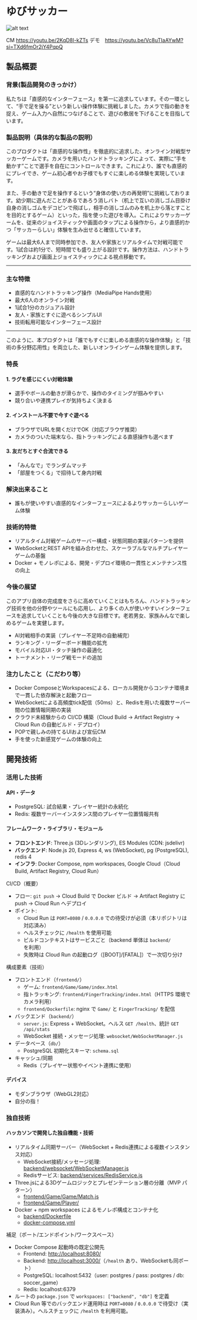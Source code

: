 # ゆびサッカー

![alt text](image.png)

CM https://youtu.be/2KqD8l-kZTs
デモ　https://youtu.be/Vc8uTIaAYwM?si=TXd6fmOr2jY4PqpQ
## 製品概要

### 背景(製品開発のきっかけ）

私たちは「直感的なインターフェース」を第一に追求しています。その一環として、“手で足を操る”という新しい操作体験に挑戦しました。カメラで指の動きを捉え、ゲーム入力へ自然につなげることで、遊びの敷居を下げることを目指しています。

### 製品説明（具体的な製品の説明）

このプロダクトは「直感的な操作性」を徹底的に追求した、オンライン対戦型サッカーゲームです。カメラを用いたハンドトラッキングによって、実際に“手を動かす”ことで選手を自在にコントロールできます。これにより、誰でも直感的にプレイでき、ゲーム初心者やお子様でもすぐに楽しめる体験を実現しています。

また、手の動きで足を操作するという“身体の使い方の再発明”に挑戦しております。幼少期に遊んだことがあるであろう消しバト（机上で互いの消しゴム目掛け自身の消しゴムをデコピンで飛ばし，相手の消しゴムのみを机上から落とすことを目的とするゲーム）といった，指を使った遊びを導入。これによりサッカーゲームを、従来のジョイスティックや画面のタップによる操作から，より直感的かつ「サッカーらしい」体験を生み出せると確信しています。

ゲームは最大6人まで同時参加でき、友人や家族とリアルタイムで対戦可能です。1試合は約1分で、短時間でも盛り上がる設計です。操作方法は、ハンドトラッキングおよび画面上ジョイスティックによる視点移動です。

---

### 主な特徴

- 直感的なハンドトラッキング操作（MediaPipe Hands使用）
- 最大6人のオンライン対戦
- 1試合1分のカジュアル設計
- 友人・家族とすぐに遊べるシンプルUI
- 技術転用可能なインターフェース設計

---

このように、本プロダクトは「誰でもすぐに楽しめる直感的な操作体験」と「技術の多分野応用性」を両立した、新しいオンラインゲーム体験を提供します。

### 特長

#### 1. ラグを感じにくい対戦体験

- 選手やボールの動きが滑らかで、操作のタイミングが掴みやすい
- 競り合いや連携プレイが気持ちよく決まる

#### 2. インストール不要で今すぐ遊べる

- ブラウザでURLを開くだけでOK（対応ブラウザ推奨）
- カメラのついた端末なら、指トラッキングによる直感操作も選べます

#### 3. 友だちとすぐ合流できる

- 「みんなで」でランダムマッチ
- 「部屋をつくる」で招待して身内対戦

### 解決出来ること

- 誰もが使いやすい直感的なインターフェースによるよりサッカーらしいゲーム体験
### 技術的特徴
- リアルタイム対戦ゲームのサーバー構成・状態同期の実装パターンを提供
- WebSocketとREST APIを組み合わせた、スケーラブルなマルチプレイヤーゲームの基盤
- Docker + モノレポによる、開発・デプロイ環境の一貫性とメンテナンス性の向上

### 今後の展望

このアプリ自体の完成度をさらに高めていくことはもちろん、ハンドトラッキング技術を他の分野やツールにも応用し、より多くの人が使いやすいインターフェースを追求していくことも今後の大きな目標です。老若男女、家族みんなで楽しめるゲームを実健します。

- AI対戦相手の実装（プレイヤー不足時の自動補完）
- ランキング・リーダーボード機能の拡充
- モバイル対応UI・タッチ操作の最適化
- トーナメント・リーグ戦モードの追加

### 注力したこと（こだわり等）

- Docker ComposeとWorkspacesによる、ローカル開発からコンテナ環境まで一貫した依存解決と起動フロー
- WebSocketによる高頻度tick配信（50ms）と、Redisを用いた複数サーバー間の位置情報同期の実装
- クラウド未経験からの CI/CD 構築（Cloud Build → Artifact Registry → Cloud Run の自動ビルド・デプロイ）
- POPで親しみの持てるUIおよび宣伝CM
- 手を使った新感覚ゲームの体験の向上

## 開発技術

### 活用した技術

#### API・データ

- PostgreSQL: 試合結果・プレイヤー統計の永続化
- Redis: 複数サーバーインスタンス間のプレイヤー位置情報共有

#### フレームワーク・ライブラリ・モジュール

- **フロントエンド**: Three.js (3Dレンダリング), ES Modules (CDN: jsdelivr)
- **バックエンド**: Node.js 20, Express 4, ws (WebSocket), pg (PostgreSQL), redis 4
- **インフラ**: Docker Compose, npm workspaces, Google Cloud（Cloud Build, Artifact Registry, Cloud Run）

CI/CD（概要）

- フロー: `git push` → Cloud Build で Docker ビルド → Artifact Registry に push → Cloud Run へデプロイ
- ポイント:
  - Cloud Run は `PORT=8080` / `0.0.0.0` での待受けが必須（本リポジトリは対応済み）
  - ヘルスチェックに `/health` を使用可能
  - ビルドコンテキストはサービスごと（backend 単体は `backend/` を利用）
  - 失敗時は Cloud Run の起動ログ（[BOOT]/[FATAL]）で一次切り分け

構成要素（技術）

- フロントエンド（`frontend/`）
  - ゲーム: `frontend/Game/Game/index.html`
  - 指トラッキング: `frontend/FingerTracking/index.html`（HTTPS 環境でカメラ利用）
  - `frontend/Dockerfile`: nginx で `Game/` と `FingerTracking/` を配信
- バックエンド（`backend/`）
  - `server.js`: Express + WebSocket。ヘルス `GET /health`、統計 `GET /api/stats`
  - WebSocket 接続・メッセージ処理: `websocket/WebSocketManager.js`
- データベース（`db/`）
  - PostgreSQL 初期化スキーマ: `schema.sql`
- キャッシュ/同期
  - Redis（プレイヤー状態やイベント連携に使用）

#### デバイス

- モダンブラウザ（WebGL2対応）
- 自分の指！

### 独自技術

#### ハッカソンで開発した独自機能・技術

- リアルタイム同期サーバー（WebSocket + Redis連携による複数インスタンス対応）
  - WebSocket接続/メッセージ処理: [backend/websocket/WebSocketManager.js](backend/websocket/WebSocketManager.js)
  - Redisサービス: [backend/services/RedisService.js](backend/services/RedisService.js)
- Three.jsによる3Dゲームロジックとプレゼンテーション層の分離（MVP パターン）
  - [frontend/Game/Game/Match.js](frontend/Game/Game/Match.js)
  - [frontend/Game/Player/](frontend/Game/Player/)
- Docker + npm workspaces によるモノレポ構成とコンテナ化
  - [backend/Dockerfile](backend/Dockerfile)
  - [docker-compose.yml](docker-compose.yml)

補足（ポート/エンドポイント/ワークスペース）

- Docker Compose 起動時の既定公開先
  - Frontend: <http://localhost:8080/>
  - Backend: <http://localhost:3000/>（`/health` あり、WebSocketも同ポート）
  - PostgreSQL: localhost:5432（user: postgres / pass: postgres / db: soccer_game）
  - Redis: localhost:6379
- ルートの `package.json` で `workspaces: ["backend", "db"]` を定義
- Cloud Run 等でのバックエンド運用時は `PORT=8080` / `0.0.0.0` で待受け（実装済み）。ヘルスチェックに `/health` を利用可能。
